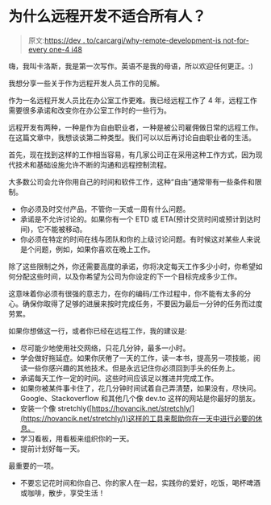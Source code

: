 # 为什么远程开发不适合所有人？

> 原文:[https://dev . to/carcargi/why-remote-development-is not-for-every one-4 i48](https://dev.to/carcargi/why-remote-development-is-not-for-everyone-4i48)

嗨，我叫卡洛斯，我是第一次写作。英语不是我的母语，所以欢迎任何更正。:)

我想分享一些关于作为远程开发人员工作的见解。

作为一名远程开发人员比在办公室工作更难。我已经远程工作了 4 年，远程工作需要很多承诺和改变你在办公室工作时的一些行为。

远程开发有两种，一种是作为自由职业者，一种是被公司雇佣做日常的远程工作。在这篇文章中，我想谈谈第二种类型。我们可以以后再讨论自由职业者的生活。

首先，现在找到这样的工作相当容易，有几家公司正在采用这种工作方式，因为现代技术和基础设施允许不断的沟通和远程控制流程。

大多数公司会允许你用自己的时间和软件工作，这种“自由”通常带有一些条件和限制。

*   你必须及时交付产品，不管你一天或一周有什么问题。
*   承诺是不允许讨论的。如果你有一个 ETD 或 ETA(预计交货时间或预计到达时间)，它不能被移动。
*   你必须在特定的时间在线与团队和你的上级讨论问题。有时候这对某些人来说是个问题，例如，如果你喜欢在晚上工作。

除了这些限制之外，你还需要高度的承诺，你将决定每天工作多少小时，你希望如何分配这些时间，以及你希望为公司为你设定的下一个目标完成多少工作。

这意味着你必须有很强的意志力，在你的编码/工作过程中，你不能有太多的分心。确保你取得了足够的进展来按时完成任务，不要因为最后一分钟的任务而过度劳累。

如果你想做这一行，或者你已经在远程工作，我的建议是:

*   尽可能少地使用社交网络，只花几分钟，最多一小时。
*   学会做好拖延症。如果你厌倦了一天的工作，读一本书，提高另一项技能，阅读一些你感兴趣的其他技术。但是永远记住你必须回到手头的任务上。
*   承诺每天工作一定的时间。这些时间应该足以推进并完成工作。
*   如果你被某件事卡住了，花几分钟时间试着自己弄清楚，如果没有，尽快问。Google、Stackoverflow 和其他几个像 dev.to 这样的网站是你最好的朋友。
*   安装一个像 stretchly([https://hovancik.net/stretchly/](https://hovancik.net/stretchly/))这样的工具来帮助你在一天中进行必要的休息。
*   学习看板，用看板来组织你的一天。
*   提前计划好每一天。

最重要的一项。

*   不要忘记花时间和你自己、你的家人在一起，实践你的爱好，吃饭，喝杯啤酒或咖啡，散步，享受生活！